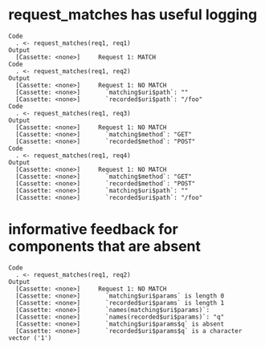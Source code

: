 # request_matches has useful logging

    Code
      . <- request_matches(req1, req1)
    Output
      [Cassette: <none>]     Request 1: MATCH
    Code
      . <- request_matches(req1, req2)
    Output
      [Cassette: <none>]     Request 1: NO MATCH
      [Cassette: <none>]       `matching$uri$path`: ""    
      [Cassette: <none>]       `recorded$uri$path`: "/foo"
    Code
      . <- request_matches(req1, req3)
    Output
      [Cassette: <none>]     Request 1: NO MATCH
      [Cassette: <none>]       `matching$method`: "GET" 
      [Cassette: <none>]       `recorded$method`: "POST"
    Code
      . <- request_matches(req1, req4)
    Output
      [Cassette: <none>]     Request 1: NO MATCH
      [Cassette: <none>]       `matching$method`: "GET" 
      [Cassette: <none>]       `recorded$method`: "POST"
      [Cassette: <none>]       `matching$uri$path`: ""    
      [Cassette: <none>]       `recorded$uri$path`: "/foo"

# informative feedback for components that are absent

    Code
      . <- request_matches(req1, req2)
    Output
      [Cassette: <none>]     Request 1: NO MATCH
      [Cassette: <none>]       `matching$uri$params` is length 0
      [Cassette: <none>]       `recorded$uri$params` is length 1
      [Cassette: <none>]       `names(matching$uri$params)`:    
      [Cassette: <none>]       `names(recorded$uri$params)`: "q"
      [Cassette: <none>]       `matching$uri$params$q` is absent
      [Cassette: <none>]       `recorded$uri$params$q` is a character vector ('1')

